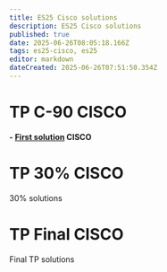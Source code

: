 ```yaml
---
title: ES25 Cisco solutions
description: ES25 Cisco solutions
published: true
date: 2025-06-26T08:05:18.166Z
tags: es25-cisco, es25
editor: markdown
dateCreated: 2025-06-26T07:51:50.354Z
---
```


# TP C-90 CISCO
**- [First solution](/solutions/cisco/es25-first) CISCO**

# TP 30% CISCO
30% solutions

# TP Final CISCO
Final TP solutions